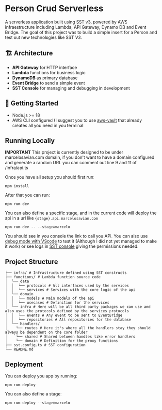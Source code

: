 # Person Crud Serverless

A serverless application built using [SST v3](https://docs.sst.dev), powered by AWS infraestructure including Lambda, API Gateway, Dynamo DB and Event Bridge. The goal of this project was to build a simple insert for a Person and test out new technologies like SST V3.

## 🏗 Architecture

- **API Gateway** for HTTP interface
- **Lambda** functions for business logic
- **DynamoDB** as primary database
- **Event Bridge** to send a simple event
- **SST Console** for managing and debugging in development

## 🚀 Getting Started

- Node.js >= 18
- AWS CLI configured (I suggest you to use [aws-vault](https://github.com/99designs/aws-vault) that already creates all you need in you terminal

## Running Locally

**IMPORTANT**
This project is currently designed to be under marcelosavian.com domain, if you don't want to have a domain configured and generate a random URL you can comment out line 9 and 11 of /infra/api.ts 

Once you have all setup you should first run:

```
npm install
```

After that you can run:

```
npm run dev
```

You can also define a specific stage, and in the current code will deploy the api in a url like `{stage}.api.marcelosavian.com`
```
npm run dev -- --stage=marcelo
```

You should see in you console the link to call you API. You can also use [debug mode with VScode](https://sst.dev/docs/live/#breakpoints) to test it (Although I did not yet managed to make it work) or see logs in [SST console](https://console.sst.dev/) giving the permissions needed.

## Project Structure

```plaintext . 
├── infra/ # Infrastructure defined using SST constructs 
├── functions/ # Lambda function source code 
│  └── data
│  │  └── protocols # All interfaces used by the services 
│  │  └── services # Services with the core logic of the api 
│  └── domain 
│  │  └── models # Main models of the api 
│  │  └── usecases # Definition for the services 
│  └── infra # Here will be all third party packages we can use and also uses the protocols defined by the services protocols 
│  │  └── events # Any event to be sent to EventBridge
│  │  └── repositories # All repositories for the database
│  └── handlers/ 
│    └── routes # Here it's where all the handlers stay they should always be dependent on the core folder 
│    └── shared # Shared between handles like error handlers 
│    └── domain # Definition for the proxy functions
├── sst.config.ts # SST configuration 
└── README.md 
```

## Deployment 

You can deploy you app by running:

```
npm run deploy
```

You can also define a stage:
```
npm run deploy --stage=marcelo
```

